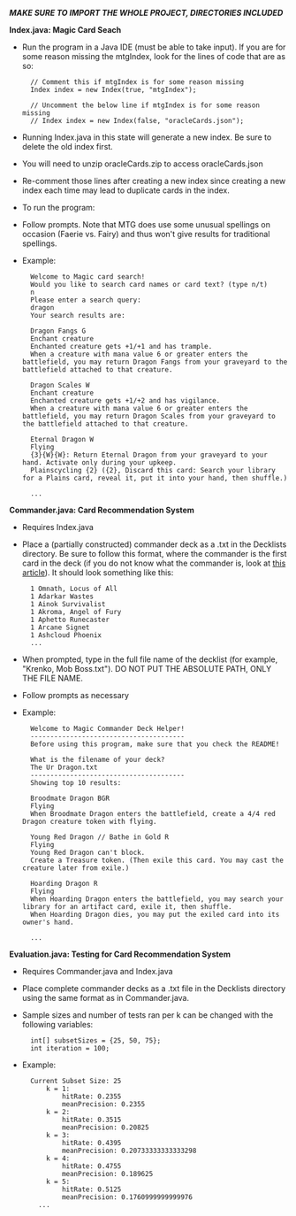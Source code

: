 ***MAKE SURE TO IMPORT THE WHOLE PROJECT, DIRECTORIES INCLUDED***

**Index.java: Magic Card Seach**
- Run the program in a Java IDE (must be able to take input). If you are for some reason missing the mtgIndex, look for the lines of code that are as so:
  
        // Comment this if mtgIndex is for some reason missing
        Index index = new Index(true, "mtgIndex");

        // Uncomment the below line if mtgIndex is for some reason missing
        // Index index = new Index(false, "oracleCards.json");

- Running Index.java in this state will generate a new index. Be sure to delete the old index first.
- You will need to unzip oracleCards.zip to access oracleCards.json
- Re-comment those lines after creating a new index since creating a new index each time may lead to duplicate cards in the index.

- To run the program:
- Follow prompts. Note that MTG does use some unusual spellings on occasion (Faerie vs. Fairy) and thus won't give results for traditional spellings.
- Example:
  		
		Welcome to Magic card search!
		Would you like to search card names or card text? (type n/t)
		n
		Please enter a search query:
		dragon
		Your search results are:
		
		Dragon Fangs G
		Enchant creature
		Enchanted creature gets +1/+1 and has trample.
		When a creature with mana value 6 or greater enters the battlefield, you may return Dragon Fangs from your graveyard to the battlefield attached to that creature.
		
		Dragon Scales W
		Enchant creature
		Enchanted creature gets +1/+2 and has vigilance.
		When a creature with mana value 6 or greater enters the battlefield, you may return Dragon Scales from your graveyard to the battlefield attached to that creature.
		
		Eternal Dragon W
		Flying
		{3}{W}{W}: Return Eternal Dragon from your graveyard to your hand. Activate only during your upkeep.
		Plainscycling {2} ({2}, Discard this card: Search your library for a Plains card, reveal it, put it into your hand, then shuffle.)
		
		...

**Commander.java: Card Recommendation System**
- Requires Index.java
- Place a (partially constructed) commander deck as a .txt in the Decklists directory. Be sure to follow this format, where the commander is the first card in the deck (if you do not know what the commander is, look at [this article](https://mtg.fandom.com/wiki/Commander_(designation))). It should look something like this:

        1 Omnath, Locus of All
        1 Adarkar Wastes
        1 Ainok Survivalist
        1 Akroma, Angel of Fury
        1 Aphetto Runecaster
        1 Arcane Signet
        1 Ashcloud Phoenix
        ...

- When prompted, type in the full file name of the decklist (for example, "Krenko, Mob Boss.txt"). DO NOT PUT THE ABSOLUTE PATH, ONLY THE FILE NAME.
- Follow prompts as necessary
- Example:
		
		Welcome to Magic Commander Deck Helper!
		---------------------------------------
		Before using this program, make sure that you check the README!
		
		What is the filename of your deck?
		The Ur Dragon.txt
		---------------------------------------
		Showing top 10 results:
		
		Broodmate Dragon BGR
		Flying
		When Broodmate Dragon enters the battlefield, create a 4/4 red Dragon creature token with flying.
		
		Young Red Dragon // Bathe in Gold R
		Flying
		Young Red Dragon can't block.
		Create a Treasure token. (Then exile this card. You may cast the creature later from exile.)
		
		Hoarding Dragon R
		Flying
		When Hoarding Dragon enters the battlefield, you may search your library for an artifact card, exile it, then shuffle.
		When Hoarding Dragon dies, you may put the exiled card into its owner's hand.
		
		...


**Evaluation.java: Testing for Card Recommendation System**
- Requires Commander.java and Index.java
- Place complete commander decks as a .txt file in the Decklists directory using the same format as in Commander.java.
- Sample sizes and number of tests ran per k can be changed with the following variables:

        int[] subsetSizes = {25, 50, 75};
        int iteration = 100;

- Example:
		
		Current Subset Size: 25
			k = 1:
		    	hitRate: 0.2355
		    	meanPrecision: 0.2355
			k = 2:
		    	hitRate: 0.3515
		    	meanPrecision: 0.20825
			k = 3:
		    	hitRate: 0.4395
		    	meanPrecision: 0.20733333333333298
			k = 4:
		    	hitRate: 0.4755
		    	meanPrecision: 0.189625
			k = 5:
		    	hitRate: 0.5125
		    	meanPrecision: 0.1760999999999976
		  ...

